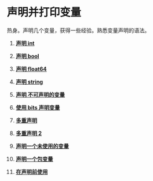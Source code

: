 # 声明并打印变量

热身。声明几个变量，获得一些经验。熟悉变量声明的语法。

1. **[声明 int](https://github.com/inancgumus/learngo/tree/master/translation/chinese/06-变量/02-声明/练习/01-int)**

2. **[声明 bool](https://github.com/inancgumus/learngo/tree/master/translation/chinese/06-变量/02-声明/练习/02-bool)**

3. **[声明 float64](https://github.com/inancgumus/learngo/tree/master/translation/chinese/06-变量/02-声明/练习/03-float64)**

4. **[声明 string](https://github.com/inancgumus/learngo/tree/master/translation/chinese/06-变量/02-声明/练习/04-string)**

5. **[声明 不可声明的变量](https://github.com/inancgumus/learngo/tree/master/translation/chinese/06-变量/02-声明/练习/05-undeclarables)**

6. **[使用 bits 声明变量](https://github.com/inancgumus/learngo/tree/master/translation/chinese/06-变量/02-声明/练习/translation/chinese/06-with-bits)**

7. **[多重声明](https://github.com/inancgumus/learngo/tree/master/translation/chinese/06-变量/02-声明/练习/07-multiple)**

8. **[多重声明 2](https://github.com/inancgumus/learngo/tree/master/translation/chinese/06-变量/02-声明/练习/08-multiple-2)**

9. **[声明一个未使用的变量](https://github.com/inancgumus/learngo/tree/master/translation/chinese/06-变量/02-声明/练习/09-unused)**

10. **[声明一个包变量](https://github.com/inancgumus/learngo/tree/master/translation/chinese/06-变量/02-声明/练习/10-package-variable)**

11. **[在声明前使用](https://github.com/inancgumus/learngo/tree/master/translation/chinese/06-变量/02-声明/练习/11-wrong-doer)**
